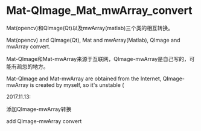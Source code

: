 # Mat-QImage_Mat_mwArray_convert

Mat(opencv)和QImage(Qt)以及mwArray(matlab)三个类的相互转换。

Mat(opencv) and QImage(Qt), Mat and mwArray(Matlab), QImage and mwArray convert.

Mat-QImage和Mat-mwArray来源于互联网，QImage-mwArray是自己写的，可能有疏忽的地方。

Mat-QImage and Mat-mwArray are obtained from the Internet, QImage-mwArray is created by myself, so it's unstable (

2017.11.13:

添加QImage-mwArray转换

add QImage-mwArray convert
